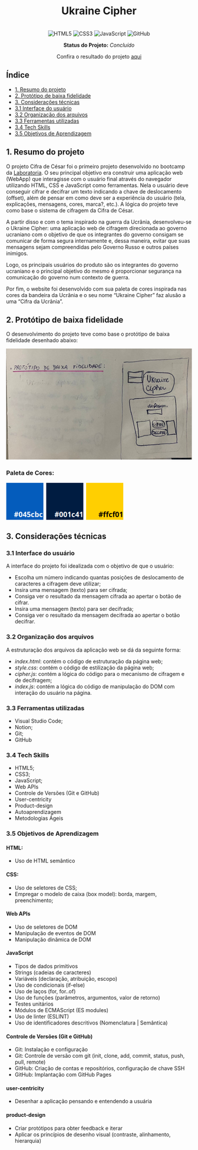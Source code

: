 <div align="center">

  # Ukraine Cipher
  
 <br>

  <img src="https://cdn.jsdelivr.net/gh/devicons/devicon/icons/html5/html5-original.svg" alt="HTML5" style="height: 30px;"/>
  <img src="https://cdn.jsdelivr.net/gh/devicons/devicon/icons/css3/css3-original.svg" alt="CSS3" style="height: 30px;"/>
  <img src="https://cdn.jsdelivr.net/gh/devicons/devicon/icons/javascript/javascript-original.svg" alt="JavaScript" style="height: 30px;"/>
  <img src="https://cdn.jsdelivr.net/gh/devicons/devicon/icons/github/github-original.svg" alt="GitHub" style="height: 30px;"/> 
  
  <br>
  
  **Status do Projeto:** _Concluído_ 

  Confira o resultado do projeto [aqui](https://amanda-holanda.github.io/SAP008-cipher/) 
  
</div>

## Índice

* [1. Resumo do projeto](#1-resumo-do-projeto)
* [2. Protótipo de baixa fidelidade](#2-protótipo-de-baixa-fidelidade)
* [3. Considerações técnicas](#3-considerações-técnicas)
* [3.1 Interface do usuário](#31-interface-do-usuário)
* [3.2 Organização dos arquivos](#32-organização-dos-arquivos)
* [3.3 Ferramentas utilizadas](#33-ferramentas-utilizadas)
* [3.4 Tech Skills](#34-tech-skills)
* [3.5 Objetivos de Aprendizagem](#35-objetivos-de-aprendizagem)


## 1. Resumo do projeto

O projeto Cifra de César foi o primeiro projeto desenvolvido no bootcamp da [Laboratoria](https://www.laboratoria.la/br). O seu principal objetivo era construir uma aplicação web (WebApp) que interagisse com o usuário final através do navegador utilizando HTML, CSS e JavaScript como ferramentas. Nela o usuário deve conseguir cifrar e decifrar um texto indicando a chave de deslocamento (offset), além de pensar em como deve ser a experiência do usuário (tela, explicações, mensagens, cores, marca?, etc.). A lógica do projeto teve como base o sistema de cifragem da Cifra de César.

A partir disso e com o tema inspirado na guerra da Ucrânia, desenvolveu-se o Ukraine Cipher: uma aplicação web de cifragem direcionada ao governo ucraniano com o objetivo de que os integrantes do governo consigam se comunicar de forma segura internamente e, dessa maneira, evitar que suas mensagens sejam compreendidas pelo Governo Russo e outros países inimigos. 

Logo, os principais usuários do produto são os integrantes do governo ucraniano e o principal objetivo do mesmo é proporcionar segurança na comunicação do governo num contexto de guerra.

Por fim, o website foi desenvolvido com sua paleta de cores inspirada nas cores da bandeira da Ucrânia e o seu nome “Ukraine Cipher” faz alusão a uma “Cifra da Ucrânia”.

## 2. Protótipo de baixa fidelidade

O desenvolvimento do projeto teve como base o protótipo de baixa fidelidade desenhado abaixo:

<img src="src/img/prototipo.jpeg" alt="prototipo" style="height: 300px" />

### Paleta de Cores:

<img src="src/img/paletadecores.png" alt="prototipo" style="height: 100px" />

## 3. Considerações técnicas

### 3.1 Interface do usuário

A interface do projeto foi idealizada com o objetivo de que o usuário:

- Escolha um número indicando quantas posições de deslocamento de caracteres a cifragem deve utilizar;
- Insira uma mensagem (texto) para ser cifrada;
- Consiga ver o resultado da mensagem cifrada ao apertar o botão de cifrar.
- Insira uma mensagem (texto) para ser decifrada;
- Consiga ver o resultado da mensagem decifrada ao apertar o botão decifrar.

### 3.2 Organização dos arquivos

A estruturação dos arquivos da aplicação web se dá da seguinte forma:

- <i>index.html</i>: contém o código de estruturação da página web;
- <i>style.css</i>: contém o código de estilização da página web;
- <i>cipher.js</i>: contém a lógica do código para o mecanismo de cifragem e de decifragem;
- <i>index.js</i>: contém a lógica do código de manipulação do DOM com interação do usuário na página.

### 3.3 Ferramentas utilizadas

* Visual Studio Code;
* Notion;
* Git;
* GitHub

### 3.4 Tech Skills

* HTML5;
* CSS3;
* JavaScript;
* Web APIs
* Controle de Versões (Git e GitHub)
* User-centricity
* Product-design
* Autoaprendizagem
* Metodologias Ágeis

### 3.5 Objetivos de Aprendizagem

#### HTML: 
* Uso de HTML semântico

#### CSS:
* Uso de seletores de CSS;
* Empregar o modelo de caixa (box model): borda, margem, preenchimento;

#### Web APIs
* Uso de seletores de DOM
* Manipulação de eventos de DOM
* Manipulação dinâmica de DOM

#### JavaScript
* Tipos de dados primitivos
* Strings (cadeias de caracteres)
* Variáveis (declaração, atribuição, escopo)
* Uso de condicionais (if-else)
* Uso de laços (for, for..of)
* Uso de funções (parâmetros, argumentos, valor de retorno)
* Testes unitários
* Módulos de ECMAScript (ES modules)
* Uso de linter (ESLINT)
* Uso de identificadores descritivos (Nomenclatura | Semântica)

#### Controle de Versões (Git e GitHub)

* Git: Instalação e configuração
* Git: Controle de versão com git (init, clone, add, commit, status, push, pull, remote)
* GitHub: Criação de contas e repositórios, configuração de chave SSH
* GitHub: Implantação com GitHub Pages

#### user-centricity

* Desenhar a aplicação pensando e entendendo a usuária

#### product-design

* Criar protótipos para obter feedback e iterar
* Aplicar os princípios de desenho visual (contraste, alinhamento, hierarquia)

